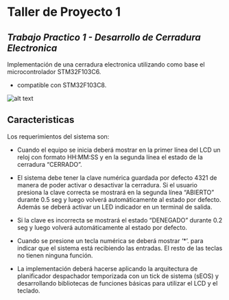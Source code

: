 # Taller de Proyecto 1
## _Trabajo Practico 1 - Desarrollo de Cerradura Electronica_

Implementación de una cerradura electronica utilizando como base el microcontrolador STM32F103C6.

  - compatible con STM32F103C8.

![alt text](https://github.com/alcaolpg/t1-tp1/blob/main/Documentacion/Imagenes/imagenmd.jpg?raw=true)

## Caracteristicas

Los requerimientos del sistema son:


  - Cuando el equipo se inicia deberá mostrar en la primer línea del LCD un reloj con formato HH:MM:SS y en la segunda línea el estado de la cerradura “CERRADO”.
  
  - El sistema debe tener la clave numérica guardada por defecto 4321 de manera de poder activar o desactivar la cerradura. Si el usuario presiona la clave correcta se mostrará en la segunda línea “ABIERTO” durante 0.5 seg y luego volverá automáticamente al estado por defecto. Además se deberá activar un LED indicador en un terminal de salida.
  
  - Si la clave es incorrecta se mostrará el estado “DENEGADO” durante 0.2 seg y luego volverá automáticamente al estado por defecto.
  
  - Cuando se presione un tecla numérica se deberá mostrar ‘*’. para indicar que el sistema está recibiendo las entradas. El resto de las teclas no tienen ninguna función.

  - La implementación deberá hacerse aplicando la arquitectura de planificador despachador temporizada con un tick de sistema (sEOS) y desarrollando bibliotecas de funciones básicas para utilizar el LCD y el teclado.
